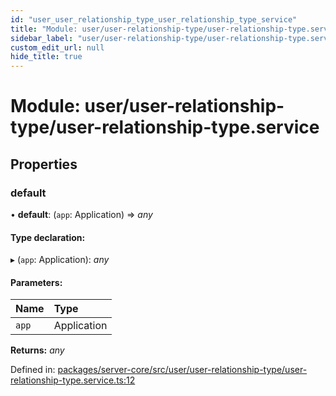 ```yaml
---
id: "user_user_relationship_type_user_relationship_type_service"
title: "Module: user/user-relationship-type/user-relationship-type.service"
sidebar_label: "user/user-relationship-type/user-relationship-type.service"
custom_edit_url: null
hide_title: true
---
```


# Module: user/user-relationship-type/user-relationship-type.service

## Properties

### default

• **default**: (`app`: Application) => *any*

#### Type declaration:

▸ (`app`: Application): *any*

#### Parameters:

Name | Type |
:------ | :------ |
`app` | Application |

**Returns:** *any*

Defined in: [packages/server-core/src/user/user-relationship-type/user-relationship-type.service.ts:12](https://github.com/xr3ngine/xr3ngine/blob/65dfcf39a/packages/server-core/src/user/user-relationship-type/user-relationship-type.service.ts#L12)

